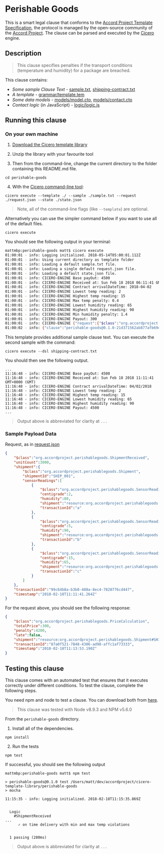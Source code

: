 # Perishable Goods 

This is a smart legal clause that conforms to the [Accord Project Template Specification](https://docs.google.com/document/d/1UacA_r2KGcBA2D4voDgGE8jqid-Uh4Dt09AE-shBKR0), the protocol is managed by the open-source community of the [Accord Project](https://accordproject.org). The clause can be parsed and executed by the [Cicero](https://github.com/accordproject/cicero) engine.

## Description

> This clause specifies penalties if the transport conditions (temperature and humidity) for a package are breached.

This clause contains:
- *Some sample Clause Text* - [sample.txt](sample.txt), [shipping-contract.txt](shipping-contact.txt)
- *A template* - [grammar/template.tem](grammar/template.tem)
- *Some data models* - [models/model.cto](models/model.cto), [models/contact.cto](models/contact.cto)
- *Contact logic* (in JavaScript) - [logic/logic.js](lib/logic.js)

## Running this clause

### On your own machine

1. [Download the Cicero template library](https://github.com/accordproject/cicero-template-library/archive/master.zip)

2. Unzip the library with your favourite tool

3. Then from the command-line, change the current directory to the folder containing this README.md file.
```
cd perishable-goods
```
4. With the [Cicero command-line tool](https://github.com/accordproject/cicero#installation):
```
cicero execute --template ./ --sample ./sample.txt --request ./request.json --state ./state.json
```
> Note, all of the command-line flags (like `--template`) are optional.

Alternatively you can use the simpler command below if you want to use all of the default files.
```
cicero execute
```

You should see the following output in your terminal:
```bash
mattmbp:perishable-goods matt$ cicero execute
01:00:01 - info: Logging initialized. 2018-05-14T05:00:01.112Z
01:00:01 - info: Using current directory as template folder
01:00:01 - info: Loading a default sample.txt file.
01:00:01 - info: Loading a single default request.json file.
01:00:01 - info: Loading a default state.json file.
01:00:01 - info: CICERO-ENGINE Base payOut: 4500
01:00:01 - info: CICERO-ENGINE Received at: Sun Feb 18 2018 06:11:41 GMT-0500 (EST)
01:00:01 - info: CICERO-ENGINE Contract arrivalDateTime: 2018-04-02
01:00:01 - info: CICERO-ENGINE Lowest temp reading: 2
01:00:01 - info: CICERO-ENGINE Highest temp reading: 15
01:00:01 - info: CICERO-ENGINE Max temp penalty: 0.4
01:00:01 - info: CICERO-ENGINE Lowest humidity reading: 65
01:00:01 - info: CICERO-ENGINE Highest humidity reading: 90
01:00:01 - info: CICERO-ENGINE Min humidity penalty: 1.4
01:00:01 - info: CICERO-ENGINE Payout: 300
01:00:01 - info: CICERO-ENGINE {"request":{"$class":"org.accordproject.perishablegoods.ShipmentReceived","unitCount":3000,"shipment":{"$class":"org.accordproject.perishablegoods.Shipment","shipmentId":"SHIP_001","sensorReadings":[{"$class":"org.accordproject.perishablegoods.SensorReading","centigrade":15,"humidity":65,"shipment":"resource:org.accordproject.perishablegoods.Shipment#SHIP_001","transactionId":"c"},{"$class":"org.accordproject.perishablegoods.SensorReading","centigrade":2,"humidity":80,"shipment":"resource:org.accordproject.perishablegoods.Shipment#SHIP_001","transactionId":"a"},{"$class":"org.accordproject.perishablegoods.SensorReading","centigrade":5,"humidity":90,"shipment":"resource:org.accordproject.perishablegoods.Shipment#SHIP_001","transactionId":"b"}]},"transactionId":"99c64b8a-b3b0-408a-8ec4-7820776cd447","timestamp":"2018-02-18T11:11:41.264Z"},"state":{"$class":"org.accordproject.contract.State"},"contract":{"$class":"org.accordproject.perishablegoods.contract.TemplateModel","grower":"PETER","importer":"DAN","shipment":"SHIP_001","dueDate":"2018-04-02","unitPrice":1.5,"unit":"KG","minUnits":3000,"maxUnits":3500,"product":"Grade I, Size 4, Zutano Mexican Avocados","sensorReadingFrequency":1,"duration":"HOUR","minTemperature":2,"maxTemperature":13,"minHumidity":70,"maxHumidity":90,"penaltyFactor":0.2},"response":{"$class":"org.accordproject.perishablegoods.PriceCalculation","totalPrice":300,"penalty":4200,"late":false,"shipment":{"$class":"org.accordproject.perishablegoods.Shipment","shipmentId":"SHIP_001","sensorReadings":[{"$class":"org.accordproject.perishablegoods.SensorReading","centigrade":15,"humidity":65,"shipment":"resource:org.accordproject.perishablegoods.Shipment#SHIP_001","transactionId":"c"},{"$class":"org.accordproject.perishablegoods.SensorReading","centigrade":2,"humidity":80,"shipment":"resource:org.accordproject.perishablegoods.Shipment#SHIP_001","transactionId":"a"},{"$class":"org.accordproject.perishablegoods.SensorReading","centigrade":5,"humidity":90,"shipment":"resource:org.accordproject.perishablegoods.Shipment#SHIP_001","transactionId":"b"}]},"transactionId":"7b029c28-42e3-475b-abcd-0b24db735c76","timestamp":"2018-05-14T05:00:01.948Z"},"emit":[],"now":"2018-05-14T05:00:01.947Z"}
01:00:02 - info: {"clause":"perishable-goods@0.1.0-21d371562ab877afb69d7decedcc9b570da4eeba86a05b526c1e4b7a5417c44d","request":{"$class":"org.accordproject.perishablegoods.ShipmentReceived","unitCount":3000,"shipment":{"$class":"org.accordproject.perishablegoods.Shipment","shipmentId":"SHIP_001","sensorReadings":[{"$class":"org.accordproject.perishablegoods.SensorReading","centigrade":2,"humidity":80,"shipment":"resource:org.accordproject.perishablegoods.Shipment#SHIP_001","transactionId":"a"},{"$class":"org.accordproject.perishablegoods.SensorReading","centigrade":5,"humidity":90,"shipment":"resource:org.accordproject.perishablegoods.Shipment#SHIP_001","transactionId":"b"},{"$class":"org.accordproject.perishablegoods.SensorReading","centigrade":15,"humidity":65,"shipment":"resource:org.accordproject.perishablegoods.Shipment#SHIP_001","transactionId":"c"}]},"transactionId":"99c64b8a-b3b0-408a-8ec4-7820776cd447","timestamp":"2018-02-18T11:11:41.264Z"},"response":{"$class":"org.accordproject.perishablegoods.PriceCalculation","totalPrice":300,"penalty":4200,"late":false,"shipment":"resource:org.accordproject.perishablegoods.Shipment#SHIP_001","transactionId":"7b029c28-42e3-475b-abcd-0b24db735c76","timestamp":"2018-05-14T05:00:01.948Z"},"state":{"$class":"org.accordproject.contract.State"},"emit":[]}
```

This template provides additional sample clause text. You can execute the second sample with the command:
```
cicero execute --dsl shipping-contract.txt 
```
You should then see the following output.
```
...
11:16:48 - info: CICERO-ENGINE Base payOut: 4500
11:16:48 - info: CICERO-ENGINE Received at: Sun Feb 18 2018 11:11:41 GMT+0000 (GMT)
11:16:48 - info: CICERO-ENGINE Contract arrivalDateTime: 04/02/2018
11:16:48 - info: CICERO-ENGINE Lowest temp reading: 2
11:16:48 - info: CICERO-ENGINE Highest temp reading: 15
11:16:48 - info: CICERO-ENGINE Lowest humidity reading: 65
11:16:48 - info: CICERO-ENGINE Highest humidity reading: 90
11:16:48 - info: CICERO-ENGINE Payout: 4500
...
```
> Output above is abbreviated for clarity at `...`

### Sample Payload Data

Request, as in [request.json](https://github.com/accordproject/cicero-template-library/blob/master/perishable-goods/request.json)
```json
{
    "$class":"org.accordproject.perishablegoods.ShipmentReceived",
    "unitCount":3000,
    "shipment":{
        "$class":"org.accordproject.perishablegoods.Shipment",
        "shipmentId":"SHIP_001",
        "sensorReadings":[
            {
                "$class":"org.accordproject.perishablegoods.SensorReading",
                "centigrade":2,
                "humidity":80,
                "shipment":"resource:org.accordproject.perishablegoods.Shipment#SHIP_001",
                "transactionId":"a"
            },
            {
                "$class":"org.accordproject.perishablegoods.SensorReading",
                "centigrade":5,
                "humidity":90,
                "shipment":"resource:org.accordproject.perishablegoods.Shipment#SHIP_001",
                "transactionId":"b"
            },
            {
                "$class":"org.accordproject.perishablegoods.SensorReading",
                "centigrade":15,
                "humidity":65,
                "shipment":"resource:org.accordproject.perishablegoods.Shipment#SHIP_001",
                "transactionId":"c"
            }
        ]
    },
    "transactionId":"99c64b8a-b3b0-408a-8ec4-7820776cd447",
    "timestamp":"2018-02-18T11:11:41.264Z"
}
```

For the request above, you should see the following response:
```json
{
    "$class":"org.accordproject.perishablegoods.PriceCalculation",
    "totalPrice":300,
    "penalty":4200,
    "late":false,
    "shipment":"resource:org.accordproject.perishablegoods.Shipment#SHIP_001",
    "transactionId":"87a0f521-7848-4306-ad98-affc1af73333",
    "timestamp":"2018-02-18T11:13:53.190Z"
}
```


## Testing this clause

This clause comes with an automated test that ensures that it executes correctly under different conditions. To test the clause, complete the following steps.

You need npm and node to test a clause. You can download both from [here](https://nodejs.org/).

> This clause was tested with Node v8.9.3 and NPM v5.6.0

From the `perishable-goods` directory.

1. Install all of the dependencies.
```
npm install
```

2. Run the tests
```
npm test
```
If successful, you should see the following output
```
mattmbp:perishable-goods matt$ npm test

> perishable-goods@0.1.0 test /Users/matt/dev/accordproject/cicero-template-library/perishable-goods
> mocha

11:15:35 - info: Logging initialized. 2018-02-18T11:15:35.869Z


  Logic
    #ShipmentReceived
...
      ✓ on time delivery with min and max temp violations


  1 passing (280ms)

```
> Output above is abbreviated for clarity at `...`
